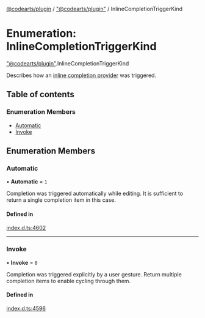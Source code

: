 [@codearts/plugin](../README.md) / ["@codearts/plugin"](../modules/_codearts_plugin_.md) / InlineCompletionTriggerKind

# Enumeration: InlineCompletionTriggerKind

["@codearts/plugin"](../modules/_codearts_plugin_.md).InlineCompletionTriggerKind

Describes how an [inline completion provider](../interfaces/codearts_plugin_.InlineCompletionItemProvider.md) was triggered.

## Table of contents

### Enumeration Members

- [Automatic](codearts_plugin_.InlineCompletionTriggerKind.md#automatic)
- [Invoke](codearts_plugin_.InlineCompletionTriggerKind.md#invoke)

## Enumeration Members

### Automatic

• **Automatic** = ``1``

Completion was triggered automatically while editing.
It is sufficient to return a single completion item in this case.

#### Defined in

[index.d.ts:4602](https://github.com/huaweicloud/cloudide-plugin-api/blob/a055dd0/index.d.ts#L4602)

___

### Invoke

• **Invoke** = ``0``

Completion was triggered explicitly by a user gesture.
Return multiple completion items to enable cycling through them.

#### Defined in

[index.d.ts:4596](https://github.com/huaweicloud/cloudide-plugin-api/blob/a055dd0/index.d.ts#L4596)
